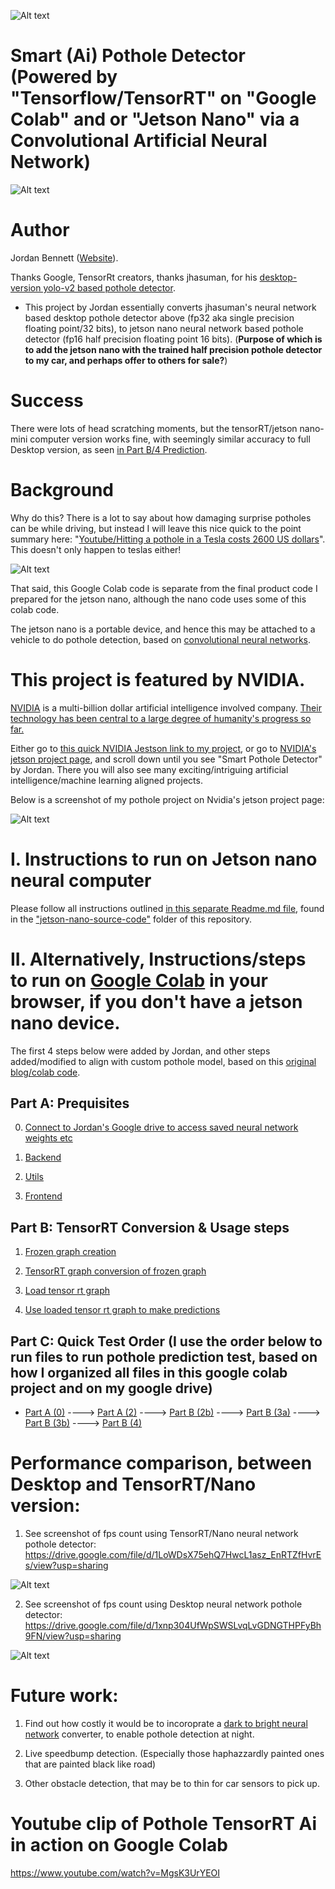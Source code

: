 
![Alt text](https://github.com/JordanMicahBennett/Smart-Ai-Pothole-Detector------Powered-by-Tensorflow-TensorRT-on-Google-Colab-and-or-Jetson-Nano/blob/master/data/display_2.png "default page")

# Smart (Ai) Pothole Detector (Powered by "Tensorflow/TensorRT" on "Google Colab" and or "Jetson Nano" via a Convolutional Artificial Neural Network)

![Alt text](https://github.com/JordanMicahBennett/Smart-Ai-Pothole-Detector------Powered-by-Tensorflow-TensorRT-on-Google-Colab-and-or-Jetson-Nano/blob/master/data/pothole%20detector%20colab%20clip.gif "default page")

# Author

Jordan Bennett ([Website](https://folioverse.appspot.com/)).

Thanks Google, TensorRt creators, thanks jhasuman, for his [desktop-version yolo-v2 based pothole detector](https://github.com/JordanMicahBennett/potholes-detection).

*   This project by Jordan essentially converts jhasuman's neural network based desktop pothole detector above (fp32 aka single precision floating point/32 bits), to jetson nano neural network based pothole detector (fp16 half precision floating point 16 bits). (**Purpose of which is to add the jetson nano with the trained half precision pothole detector to my car, and perhaps offer to others for sale?**)


# Success
There were lots of head scratching moments, but the tensorRT/jetson nano-mini computer version works fine, with seemingly similar accuracy to full Desktop version, as seen [in Part B/4 Prediction](https://colab.research.google.com/drive/1kGV8DXJ7RwQtCDmd2QOc80Bll5n24Ftp#scrollTo=ZrHyjN_Cvk4Z&line=14&uniqifier=1).


# Background 
Why do this? There is a lot to say about how damaging surprise potholes can be while driving, but instead I will leave this nice quick to the point summary here: "[Youtube/Hitting a pothole in a Tesla costs 2600 US dollars](https://www.youtube.com/watch?v=H6sPc9dFsGw)". This doesn't only happen to teslas either!


![Alt text](https://github.com/JordanMicahBennett/Smart-Ai-Pothole-Detector------Powered-by-Tensorflow-TensorRT-on-Google-Colab-and-or-Jetson-Nano/blob/master/data/pothole_snippet_youtube_v2.png "default page")


That said, this Google Colab code is separate from the final product code I prepared for the jetson nano, although the nano code uses some of this colab code. 

The jetson nano is a portable device, and hence this may be attached to a vehicle to do pothole detection, based on [convolutional neural networks](https://en.wikipedia.org/wiki/Convolutional_neural_network).

# This project is featured by NVIDIA.

[NVIDIA](http://nvidia.com/) is a multi-billion dollar artificial intelligence involved company. [Their technology has been central to a large degree of humanity's progress so far.](https://www.youtube.com/watch?v=GWL1HNHDSq4)

Either go to [this quick NVIDIA Jestson link to my project](https://developer.nvidia.com/embedded/community/jetson-projects?linkId=100000009412754#ai_pothole_detector), or go to [NVIDIA's jetson project page](https://developer.nvidia.com/embedded/community/jetson-projects), and scroll down until you see "Smart Pothole Detector" by Jordan. There you will also see many exciting/intriguing artificial intelligence/machine learning aligned projects.

Below is a screenshot of my pothole project on Nvidia's jetson project page:

![Alt text](https://github.com/JordanMicahBennett/Smart-Ai-Pothole-Detector------Powered-by-Tensorflow-TensorRT-on-Google-Colab-and-or-Jetson-Nano/blob/master/data/smart%20pothole%20detector%20nvidia%20feature.png "default page")

# I. Instructions to run on Jetson nano neural computer
Please follow all instructions outlined [in this separate Readme.md file](https://github.com/JordanMicahBennett/Smart-Ai-Pothole-Detector------Powered-by-Tensorflow-TensorRT-on-Google-Colab-and-or-Jetson-Nano/blob/master/jetson-nano-source-code/Readme.md), found in the ["jetson-nano-source-code"](https://github.com/JordanMicahBennett/Smart-Ai-Pothole-Detector------Powered-by-Tensorflow-TensorRT-on-Google-Colab-and-or-Jetson-Nano/blob/master/jetson-nano-source-code/Readme.md) folder of this repository.





# II. Alternatively, Instructions/steps to run on [Google Colab](https://colab.research.google.com/drive/1kGV8DXJ7RwQtCDmd2QOc80Bll5n24Ftp#scrollTo=Hwpja-Up3TU6&line=20&uniqifier=1) in your browser, if you don't have a jetson nano device.

The first 4 steps below were added by Jordan, and other steps added/modified to align with custom pothole model, based on this [original blog/colab code](https://www.dlology.com/blog/how-to-run-keras-model-on-jetson-nano/).

## Part A: Prequisites

0. [Connect to Jordan's Google drive to access saved neural network weights etc](https://colab.research.google.com/drive/1kGV8DXJ7RwQtCDmd2QOc80Bll5n24Ftp#scrollTo=ma8JcJc9pzmH&line=11&uniqifier=1)

1. [Backend](https://colab.research.google.com/drive/1kGV8DXJ7RwQtCDmd2QOc80Bll5n24Ftp#scrollTo=qWBtb7Xin-zG&line=25&uniqifier=1)

2. [Utils](https://colab.research.google.com/drive/1kGV8DXJ7RwQtCDmd2QOc80Bll5n24Ftp#scrollTo=EGRugrAUnNrv&line=7&uniqifier=1)

3. [Frontend](https://colab.research.google.com/drive/1kGV8DXJ7RwQtCDmd2QOc80Bll5n24Ftp#scrollTo=lOgZDSUYnDQC&line=11&uniqifier=1)


## Part B: TensorRT Conversion & Usage steps

1. [Frozen graph creation](https://colab.research.google.com/drive/1kGV8DXJ7RwQtCDmd2QOc80Bll5n24Ftp#scrollTo=CgVxdMRCmFcn&line=10&uniqifier=1)

2. [TensorRT graph conversion of frozen graph](https://colab.research.google.com/drive/1kGV8DXJ7RwQtCDmd2QOc80Bll5n24Ftp#scrollTo=fWygvIyctpeI&line=10&uniqifier=1)

3. [Load tensor rt graph](https://colab.research.google.com/drive/1kGV8DXJ7RwQtCDmd2QOc80Bll5n24Ftp#scrollTo=L-Jx1Yq0uejv&line=4&uniqifier=1)

4. [Use loaded tensor rt graph to make predictions](https://colab.research.google.com/drive/1kGV8DXJ7RwQtCDmd2QOc80Bll5n24Ftp#scrollTo=ZrHyjN_Cvk4Z&line=14&uniqifier=1)


## Part C: Quick Test Order (I use the order below to run files to run pothole prediction test, based on how I organized all files in this google colab project and on my google drive)

*   [Part A  (0)](https://colab.research.google.com/drive/1kGV8DXJ7RwQtCDmd2QOc80Bll5n24Ftp#scrollTo=ma8JcJc9pzmH&line=11&uniqifier=1) ----> [Part A (2)](https://colab.research.google.com/drive/1kGV8DXJ7RwQtCDmd2QOc80Bll5n24Ftp#scrollTo=EGRugrAUnNrv&line=7&uniqifier=1) ----> [Part B (2b)](https://colab.research.google.com/drive/1kGV8DXJ7RwQtCDmd2QOc80Bll5n24Ftp#scrollTo=kGqN3UXquW-m) ----> [Part B (3a)](https://colab.research.google.com/drive/1kGV8DXJ7RwQtCDmd2QOc80Bll5n24Ftp#scrollTo=L-Jx1Yq0uejv&line=4&uniqifier=1) ----> [Part B (3b)](https://colab.research.google.com/drive/1kGV8DXJ7RwQtCDmd2QOc80Bll5n24Ftp#scrollTo=ZrHyjN_Cvk4Z&line=1&uniqifier=1) ----> [Part B (4)]()


# Performance comparison, between Desktop and TensorRT/Nano version:

1. See screenshot of fps count using TensorRT/Nano neural network pothole detector: https://drive.google.com/file/d/1LoWDsX75ehQ7HwcL1asz_EnRTZfHvrEs/view?usp=sharing

![Alt text](https://github.com/JordanMicahBennett/Smart-Ai-Pothole-Detector------Powered-by-Tensorflow-TensorRT-on-Google-Colab-and-or-Jetson-Nano/blob/master/data/JetsonNano_TensorRT%20Pothole%20Detector%20FPS%20Report%20(fp16_half_precision).jpg "default page")

2. See screenshot of fps count using Desktop neural network pothole detector: 
https://drive.google.com/file/d/1xnp304UfWpSWSLvqLvGDNGTHPFyBh9FN/view?usp=sharing 

![Alt text](https://github.com/JordanMicahBennett/Smart-Ai-Pothole-Detector------Powered-by-Tensorflow-TensorRT-on-Google-Colab-and-or-Jetson-Nano/blob/master/data/Desktop%20Pothole%20Detector%20FPS%20Report%20(fp32_single_floating_point).jpg "default page")



# Future work:

1. Find out how costly it would be to incoroprate a [dark to bright neural network](https://github.com/cchen156/Learning-to-See-in-the-Dark) converter, to enable pothole detection at night.

2. Live speedbump detection. (Especially those haphazzardly painted ones that are painted black like road)

3. Other obstacle detection, that may be to thin for car sensors to pick up.



# Youtube clip of Pothole TensorRT Ai in action on Google Colab

https://www.youtube.com/watch?v=MgsK3UrYEOI



